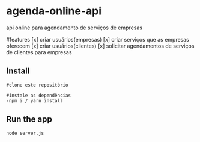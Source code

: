 # agenda-online-api
api online para agendamento de serviços de empresas

#features
 [x] criar usuários(empresas)
 [x] criar serviços que as empresas oferecem 
 [x] criar usuários(clientes)
 [x] solicitar agendamentos de serviços de clientes para empresas
 
## Install

    #clone este repositório
    
    #instale as dependências
    -npm i / yarn install

## Run the app

    node server.js


  
